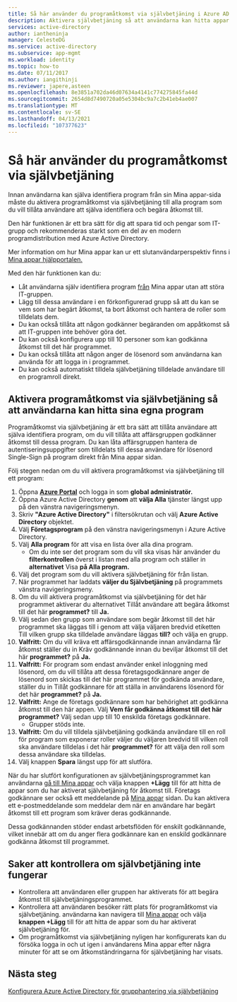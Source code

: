 ```yaml
---
title: Så här använder du programåtkomst via självbetjäning i Azure AD
description: Aktivera självbetjäning så att användarna kan hitta appar i Azure AD
services: active-directory
author: iantheninja
manager: CelesteDG
ms.service: active-directory
ms.subservice: app-mgmt
ms.workload: identity
ms.topic: how-to
ms.date: 07/11/2017
ms.author: iangithinji
ms.reviewer: japere,asteen
ms.openlocfilehash: 8e3851a702da46d07634a4141c774275845fa44d
ms.sourcegitcommit: 2654d8d7490720a05e5304bc9a7c2b41eb4ae007
ms.translationtype: MT
ms.contentlocale: sv-SE
ms.lasthandoff: 04/13/2021
ms.locfileid: "107377623"
---
```

# <a name="how-to-use-self-service-application-access"></a>Så här använder du programåtkomst via självbetjäning

Innan användarna kan själva identifiera program från sin Mina appar-sida  måste du aktivera programåtkomst via självbetjäning till alla program som du vill tillåta användare att själva identifiera och begära åtkomst till.

Den här funktionen är ett bra sätt för dig att spara tid och pengar som IT-grupp och rekommenderas starkt som en del av en modern programdistribution med Azure Active Directory.

Mer information om hur Mina appar kan ur ett slutanvändarperspektiv finns i [Mina appar hjälpportalen.](../user-help/my-apps-portal-end-user-access.md)

Med den här funktionen kan du:

-   Låt användarna själv identifiera program [från](https://myapps.microsoft.com/) Mina appar utan att störa IT-gruppen.
-   Lägg till dessa användare i en förkonfigurerad grupp så att du kan se vem som har begärt åtkomst, ta bort åtkomst och hantera de roller som tilldelats dem.
-   Du kan också tillåta att någon godkänner begäranden om appåtkomst så att IT-gruppen inte behöver göra det.
-   Du kan också konfigurera upp till 10 personer som kan godkänna åtkomst till det här programmet.
-   Du kan också tillåta att någon anger de lösenord som användarna kan använda för att logga in i programmet.
-   Du kan också automatiskt tilldela självbetjäning tilldelade användare till en programroll direkt.

## <a name="enable-self-service-application-access-to-allow-users-to-find-their-own-applications"></a>Aktivera programåtkomst via självbetjäning så att användarna kan hitta sina egna program

Programåtkomst via självbetjäning är ett bra sätt att tillåta användare att själva identifiera program, om du vill tillåta att affärsgruppen godkänner åtkomst till dessa program. Du kan låta affärsgruppen hantera de autentiseringsuppgifter som tilldelats till dessa användare för lösenord Single-Sign på program direkt från Mina appar sidan.

Följ stegen nedan om du vill aktivera programåtkomst via självbetjäning till ett program:
1. Öppna [**Azure Portal**](https://portal.azure.com/) och logga in som **global administratör.**
2. Öppna Azure Active Directory **genom** att **välja Alla** tjänster längst upp på den vänstra navigeringsmenyn.
3. Skriv **"Azure Active Directory"** i filtersökrutan och välj **Azure Active Directory** objektet.
4. Välj **Företagsprogram** på den vänstra navigeringsmenyn i Azure Active Directory.
5. Välj **Alla program** för att visa en lista över alla dina program.
   * Om du inte ser det program som du vill ska visas  här använder du **filterkontrollen** överst i listan med alla program och ställer in **alternativet** Visa **på Alla program.**
6. Välj det program som du vill aktivera självbetjäning för från listan.
7. När programmet har laddats **väljer du Självbetjäning** på programmets vänstra navigeringsmeny.
8. Om du vill aktivera programåtkomst via självbetjäning för det här programmet aktiverar du alternativet Tillåt användare att begära åtkomst till det här **programmet?** till **Ja.**
9. Välj sedan den grupp som användare som begär åtkomst till det här programmet ska läggas till i genom att välja väljaren bredvid etiketten Till vilken grupp ska tilldelade användare läggas **till?** och välja en grupp.
10. **Valfritt:** Om du vill kräva ett affärsgodkännande innan användarna får åtkomst ställer du in Kräv godkännande innan du beviljar åtkomst till det här **programmet?** på **Ja.**
11. **Valfritt:** För program som endast använder enkel inloggning med lösenord, om du vill tillåta att dessa företagsgodkännare anger de lösenord som skickas till det här programmet för godkända användare, ställer du in Tillåt godkännare för att ställa in användarens lösenord för det här **programmet?** på **Ja.**
12. **Valfritt:** Ange de företags godkännare som har behörighet att godkänna åtkomst till den här appen. Välj **Vem får godkänna åtkomst till det här programmet?** Välj sedan upp till 10 enskilda företags godkännare.
    * Grupper stöds inte.
13. **Valfritt:** Om du vill tilldela självbetjäning godkända användare till en roll för program som exponerar roller väljer du väljaren bredvid till vilken roll ska användare tilldelas i det här **programmet?** för att välja den roll som dessa användare ska tilldelas.
14. Välj knappen **Spara** längst upp för att slutföra.

När du har slutfört konfigurationen av självbetjäningsprogrammet kan användarna [gå till Mina appar](https://myapps.microsoft.com/) och välja knappen **+Lägg** till för att hitta de appar som du har aktiverat självbetjäning för åtkomst till. Företags godkännare ser också ett meddelande på [Mina appar](https://myapps.microsoft.com/) sidan. Du kan aktivera ett e-postmeddelande som meddelar dem när en användare har begärt åtkomst till ett program som kräver deras godkännande. 

Dessa godkännanden stöder endast arbetsflöden för enskilt godkännande, vilket innebär att om du anger flera godkännare kan en enskild godkännare godkänna åtkomst till programmet.

## <a name="things-to-check-if-self-service-isnt-working"></a>Saker att kontrollera om självbetjäning inte fungerar
-   Kontrollera att användaren eller gruppen har aktiverats för att begära åtkomst till självbetjäningsprogrammet.
-   Kontrollera att användaren besöker rätt plats för programåtkomst via självbetjäning. användarna kan navigera till [Mina appar](https://myapps.microsoft.com/) och välja **knappen +Lägg** till för att hitta de appar som du har aktiverat självbetjäning för.
-   Om programåtkomst via självbetjäning nyligen har konfigurerats kan du försöka logga in och ut igen i användarens Mina appar efter några minuter för att se om åtkomständringarna för självbetjäning har visats.

## <a name="next-steps"></a>Nästa steg
[Konfigurera Azure Active Directory för grupphantering via självbetjäning](../enterprise-users/groups-self-service-management.md)
